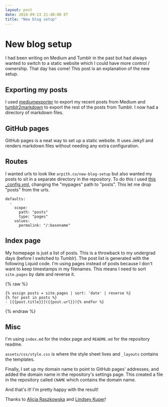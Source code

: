 ```yaml
---
layout: post
date: 2018-09-23 21:48:00 ET
title: "New blog setup"
---
```


# New blog setup
I had been writing on Medium and Tumblr in the past but had always wanted to switch to a static website which I could have more control / ownership. That day has come! This post is an explanation of the new setup.

## Exporting my posts
I used [mediumexporter](https://github.com/xdamman/mediumexporter) to export my recent posts from Medium and [tumblr2markdown](https://github.com/jaanus/tumblr2markdown) to export the rest of the posts from Tumblr. I now had a directory of markdown files.

## GitHub pages
GitHub pages is a neat way to set up a static website. It uses Jekyll and renders markdown files without needing any extra configuration.

## Routes
I wanted urls to look like `arpith.co/new-blog-setup` but also wanted my posts to sit in a separate directory in the repository. To do this I used [this _config.yml](https://github.com/jekyll/jekyll/issues/5628#issuecomment-275459907), changing the "mypages" path to "posts". This let me drop "posts" from the urls.

```
defaults:
  -
    scope:
      path: "posts"
      type: "pages"
    values:
      permalink: "/:basename"
```

## Index page
My homepage is just a list of posts. This is a throwback to my undergrad days (before I switched to Tumblr). The post list is generated with the following Liquid code. I'm using pages instead of posts because I don't want to keep timestamps in my filenames. This means I need to sort `site.pages` by date and reverse it.

{% raw %}
```
{% assign posts = site.pages | sort: 'date' | reverse %}
{% for post in posts %}
- [{{post.title}}]({{post.url}}){% endfor %}
```
{% endraw %}

## Misc
I'm using `index.md` for the index page and `README.md` for the repository readme.

`assets/css/style.css` is where the style sheet lives and `_layouts` contains the templates. 

Finally, I set up my domain name to point to GitHub pages' addresses, and added the domain name in the repository's settings page. This created a file in the repository called `CNAME` which contains the domain name.

And that's it! I'm pretty happy with the result!

Thanks to [Alicja Raszkowska](https://trueskawka.github.io/) and [Lindsey Kuper](http://composition.al)!
